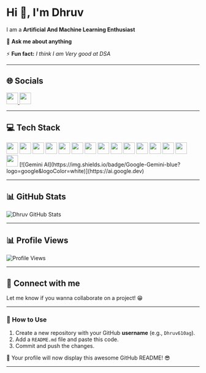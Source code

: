 # Hi 👋, I'm Dhruv  
I am a **Artificial And Machine Learning Enthusiast**  

💬 **Ask me about anything**  

⚡ **Fun fact:** *I think I am Very good at DSA*  

---

## 🌐 Socials  

 <p align="left">
  <a href="https://www.linkedin.com/in/dhruv-agarwal-773b32287" target="_blank">
    <img src="https://img.shields.io/badge/LinkedIn-0077B5?style=flat&logo=linkedin&logoColor=white" height="30">
  </a>
  <a href="mailto:dhruv610agg@gmail.com">
    <img src="https://img.shields.io/badge/Email-D14836?style=flat&logo=gmail&logoColor=white" height="30">
  </a>
</p>

---

## 💻 Tech Stack  

<p align="left">
  <img src="https://img.shields.io/badge/CSS3-%231572B6.svg?style=flat&logo=css3&logoColor=white" height="30">
  <img src="https://img.shields.io/badge/HTML5-%23E34F26.svg?style=flat&logo=html5&logoColor=white" height="30">
  <img src="https://img.shields.io/badge/Python-%2314354C.svg?style=flat&logo=python&logoColor=white" height="30">
  <img src="https://img.shields.io/badge/MySQL-%2300f.svg?style=flat&logo=mysql&logoColor=white" height="30">
  <img src="https://img.shields.io/badge/Canva-%2300C4CC.svg?style=flat&logo=canva&logoColor=white" height="30">
  <img src="https://img.shields.io/badge/Matplotlib-%23FF9800.svg?style=flat&logo=matplotlib&logoColor=white" height="30">
  <img src="https://img.shields.io/badge/Keras-%23D00000.svg?style=flat&logo=keras&logoColor=white" height="30">
  <img src="https://img.shields.io/badge/NumPy-%23013243.svg?style=flat&logo=numpy&logoColor=white" height="30">
  <img src="https://img.shields.io/badge/Pandas-%23150458.svg?style=flat&logo=pandas&logoColor=white" height="30">
  <img src="https://img.shields.io/badge/PyTorch-%23EE4C2C.svg?style=flat&logo=pytorch&logoColor=white" height="30">
  <img src="https://img.shields.io/badge/scikit--learn-%23F7931E.svg?style=flat&logo=scikitlearn&logoColor=white" height="30">
  <img src="https://img.shields.io/badge/SciPy-%230C55A5.svg?style=flat&logo=scipy&logoColor=white" height="30">
  <img src="https://img.shields.io/badge/TensorFlow-%23FF6F00.svg?style=flat&logo=tensorflow&logoColor=white" height="30">
  <img src="https://img.shields.io/badge/Streamlit-%23FF4B4B.svg?style=flat&logo=streamlit&logoColor=white" height="30">
 <img src="https://img.shields.io/badge/Flask-%23000.svg?style=flat&logo=flask&logoColor=white" height="30">
 [![Gemini AI](https://img.shields.io/badge/Google-Gemini-blue?logo=google&logoColor=white)](https://ai.google.dev)
</p>

---

## 📊 GitHub Stats  

![Dhruv GitHub Stats](https://github-readme-stats.vercel.app/api?username=Dhruv610ag&show_icons=true&theme=radical&count_private=true)  


--- 

## 📊 Profile Views  
![Profile Views](https://komarev.com/ghpvc/?username=Dhruv610ag&color=blue)  

---

## 🤝 Connect with me  
Let me know if you wanna collaborate on a project! 😁  

---

### 📌 How to Use  
1. Create a new repository with your GitHub **username** (e.g., `Dhruv610ag`).  
2. Add a `README.md` file and paste this code.  
3. Commit and push the changes.  

🚀 Your profile will now display this awesome GitHub README! 😎  

---
